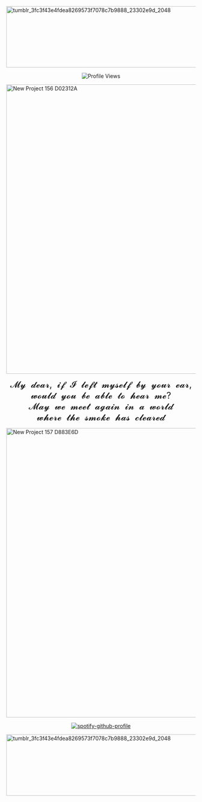 <img width="2048" height="163" alt="tumblr_3fc3f43e4fdea8269573f7078c7b9888_23302e9d_2048" src="https://github.com/user-attachments/assets/a6f3ad4c-107e-4dbb-ac30-ec8d1b5e8e97" />
<p align="center">
  <img src="https://komarev.com/ghpvc/?username=nostalgep&color=430a0b&style=plastic&label=𝜗𝜚+profile+views+‎" alt="Profile Views" />
</p> 
<img width="2160" height="769" alt="New Project 156  D02312A" src="https://github.com/user-attachments/assets/e6e69a13-3e3a-487a-bf27-5ec70836a2be" />
<p align="center">
  <font size="5">
    𝓜𝔂&nbsp;&nbsp;𝓭𝓮𝓪𝓻,&nbsp;&nbsp;𝓲𝓯&nbsp;&nbsp;𝓘&nbsp;&nbsp;𝓵𝓮𝓯𝓽&nbsp;&nbsp;𝓶𝔂𝓼𝓮𝓵𝓯&nbsp;&nbsp;𝓫𝔂&nbsp;&nbsp;𝔂𝓸𝓾𝓻&nbsp;&nbsp;𝓮𝓪𝓻,<br>
    𝔀𝓸𝓾𝓵𝓭&nbsp;&nbsp;𝔂𝓸𝓾&nbsp;&nbsp;𝓫𝓮&nbsp;&nbsp;𝓪𝓫𝓵𝓮&nbsp;&nbsp;𝓽𝓸&nbsp;&nbsp;𝓱𝓮𝓪𝓻&nbsp;&nbsp;𝓶𝓮?<br>
    𝓜𝓪𝔂&nbsp;&nbsp;𝔀𝓮&nbsp;&nbsp;𝓶𝓮𝓮𝓽&nbsp;&nbsp;𝓪𝓰𝓪𝓲𝓷&nbsp;&nbsp;𝓲𝓷&nbsp;&nbsp;𝓪&nbsp;&nbsp;𝔀𝓸𝓻𝓵𝓭<br>
    𝔀𝓱𝓮𝓻𝓮&nbsp;&nbsp;𝓽𝓱𝓮&nbsp;&nbsp;𝓼𝓶𝓸𝓴𝓮&nbsp;&nbsp;𝓱𝓪𝓼&nbsp;&nbsp;𝓬𝓵𝓮𝓪𝓻𝓮𝓭
  </font>
</p>
<img width="2160" height="769" alt="New Project 157  D883E6D" src="https://github.com/user-attachments/assets/2d4536f9-521f-4a0e-bd47-0c25678ac9e5" />
<p align="center">
  <a href="https://spotify-github-profile.kittinanx.com/api/view?uid=31b6wy2npgm7hux763humjctz6pq&redirect=true">
    <img src="https://spotify-github-profile.kittinanx.com/api/view?uid=31b6wy2npgm7hux763humjctz6pq&cover_image=true&theme=natemoo-re&show_offline=false&background_color=121212&interchange=true&bar_color=7d0808&bar_color_cover=false" alt="spotify-github-profile" />
  </a>
</p>
<img width="2048" height="163" alt="tumblr_3fc3f43e4fdea8269573f7078c7b9888_23302e9d_2048" src="https://github.com/user-attachments/assets/a6f3ad4c-107e-4dbb-ac30-ec8d1b5e8e97" />

